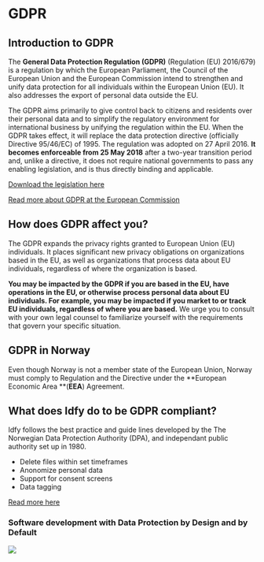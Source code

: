 # GDPR

## Introduction to GDPR

The **General Data Protection Regulation \(GDPR\)** \(Regulation \(EU\) 2016/679\) is a regulation by which the European Parliament, the Council of the European Union and the European Commission intend to strengthen and unify data protection for all individuals within the European Union \(EU\). It also addresses the export of personal data outside the EU.

The GDPR aims primarily to give control back to citizens and residents over their personal data and to simplify the regulatory environment for international business by unifying the regulation within the EU. When the GDPR takes effect, it will replace the data protection directive \(officially Directive 95/46/EC\) of 1995. The regulation was adopted on 27 April 2016. **It becomes enforceable from 25 May 2018** after a two-year transition period and, unlike a directive, it does not require national governments to pass any enabling legislation, and is thus directly binding and applicable.

[Download the legislation here](http://eur-lex.europa.eu/legal-content/EN/TXT/PDF/?uri=OJ:L:2016:119:FULL)

[Read more about GDPR at the European Commission](http://ec.europa.eu/justice/data-protection/index_en.htm)

## How does GDPR affect you?

The GDPR expands the privacy rights granted to European Union \(EU\) individuals. It places significant new privacy obligations on organizations based in the EU, as well as organizations that process data about EU individuals, regardless of where the organization is based.

**You may be impacted by the GDPR if you are based in the EU, have operations in the EU, or otherwise process personal data about EU individuals. For example, you may be impacted if you market to or track EU individuals, regardless of where you are based.** We urge you to consult with your own legal counsel to familiarize yourself with the requirements that govern your specific situation.

## GDPR in Norway

Even though Norway is not a member state of the European Union, Norway must comply to Regulation and the Directive under the **European Economic Area **\(**EEA**\) Agreement.

## What does Idfy do to be GDPR compliant?

Idfy follows the best practice and guide lines developed by the The Norwegian Data Protection Authority \(DPA\), and independant public authority set up in 1980.

* Delete files within set timeframes
* Anonomize personal data
* Support for consent screens
* Data tagging 

[Read more here](https://www.datatilsynet.no/en/regulations-and-tools/guidelines/)

### Software development with Data Protection by Design and by Default

![](https://www.datatilsynet.no/globalassets/global/bilder/regelverk-skjema/veiledere/innebygd-personvern/puslespill_eng_sirkel.png?width=400&quality=60)


